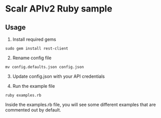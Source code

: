 Scalr APIv2 Ruby sample
=======================

Usage
-----

1. Install required gems
```
sudo gem install rest-client
```

2. Rename config file
```
mv config.defaults.json config.json
```

3. Update config.json with your API credentials

4. Run the example file
```
ruby examples.rb
```

Inside the examples.rb file, you will see some different examples that are commented out by default.
